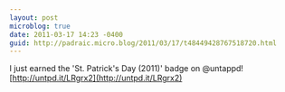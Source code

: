 ```yaml
---
layout: post
microblog: true
date: 2011-03-17 14:23 -0400
guid: http://padraic.micro.blog/2011/03/17/t48449428767518720.html
---
```

I just earned the 'St. Patrick's Day (2011)' badge on @untappd! [http://untpd.it/LRgrx2](http://untpd.it/LRgrx2)
